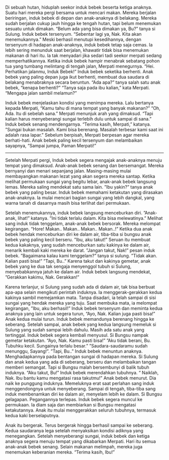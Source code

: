 Di sebuah hutan, hiduplah seekor induk bebek beserta ketiga anaknya. Suatu hari mereka pergi bersama untuk mencari makan. Mereka berjalan beriringan, induk bebek di depan dan anak-anaknya di belakang. Mereka sudah berjalan cukup jauh hingga ke tengah hutan, tapi
belum menemukan sesuatu untuk dimakan.
“Belum ada yang bisa dimakan ya, Bu?” tanya si Sulung.
Induk bebek tersenyum. “Sebentar lagi ya, Nak. Kita akan menemukannya.”
Meski berhasil menutupi kesedihannya, dengan tersenyum di hadapan anak-anaknya, induk bebek tetap saja cemas. Ia lebih sering menunduk saat berjalan, khawatir tidak bisa menemukan makanan di hari itu. Ia tak menyadari jika sedari tadi seekor merpati sedang memperhatikannya.
Ketika induk bebek hampir menabrak sebatang pohon tua yang tumbang melintang di tengah jalan, Merpati menegurnya. “Hei. Perhatikan jalanmu, Induk Bebek!”
Induk bebek seketika berhenti. Anak bebek yang paling depan juga ikut berhenti, membuat dua saudara di belakang menabraknya secara beruntun.
“Ada apa?” tanya salah satu anak bebek, “kenapa berhenti?”
“Tanya saja pada ibu kalian,” kata Merpati. “Mengapa jalan sambil melamun?”

Induk bebek menjelaskan kondisi yang menimpa mereka. Lalu bertanya kepada Merpati, “Kamu tahu di mana tempat yang banyak makanan?”
“Oh, Ada. Itu di sebelah sana.” Merpati menunjuk arah yang dimaksud. “Tapi kalian harus menyeberangi sungai terlebih dulu untuk sampai di sana.”
Induk bebek senang mendengarnya. “Terima kasih, Merpati,” katanya. ”Sungai bukan masalah. Kami bisa berenang. Masalah terbesar kami saat ini adalah rasa lapar.”
Sebelum berpisah, Merpati berpesan agar mereka berhati-hati.
Anak bebek paling kecil tersenyum dan melambaikan sayapnya, “Sampai jumpa, Paman Merpati!”
***
Setelah Merpati pergi, Induk bebek segera mengajak anak-anaknya menuju tempat yang dimaksud. Anak-anak bebek senang dan bersemangat. Mereka bernyanyi dan menari sepanjang jalan. Masing-masing mulai membayangkan makanan lezat yang akan segera mereka santap.
Ketika melihat permukaan sungai yang begitu lebar, anak-anak bebek langsung lemas. Mereka saling mendekat satu sama lain.
”Ibu yakin?” tanya anak bebek yang paling besar.
Induk bebek memahami ketakutan yang dirasakan anak-anaknya. Ia mulai mencari bagian sungai yang lebih dangkal, yang warna tanah di dasarnya masih bisa terlihat dari permukaan.

Setelah menemukannya, induk bebek langsung menceburkan diri. ”Anak-anak, lihat!” katanya. ”Ini tidak terlalu dalam. Kita bisa melewatinya.”
Melihat sang induk tidak tenggelam, anak-anak bebek bersorak.
Mereka melompat kegirangan.
“Hore! Makan.. Makan.. Makan.. Makan..!”
Ketika dua anak bebek hendak menceburkan diri ke dalam air, tiba-tiba si bungsu anak bebek yang paling kecil berseru. ”Ibu, aku takut!”
Seruan itu membuat kedua kakaknya, yang sudah menceburkan satu kakinya ke dalam air, menarik kembali kaki mereka ke darat.
”Jangan takut, Nak!” pesan induk bebek. ”Bagaimana kalau kami tenggelam?” tanya si sulung. ”Tidak akan. Kalian pasti bisa!”
”Tapi, Bu..”
Karena takut dan kakinya gemetar, anak bebek yang ke dua tak sengaja menyenggol tubuh si Sulung, menyebabkannya jatuh ke dalam air. Induk bebek langsung mendekat, ”Gerakkan kakimu, Nak. Gerakkan!”

Karena terlanjur, si Sulung yang sudah ada di dalam air, tak bisa berbuat apa-apa selain mengikuti perintah induknya. Ia menggerak-gerakkan kedua kakinya sambil memejamkan mata. Tanpa disadari, ia telah sampai di sisi sungai yang hendak mereka yang tuju. Saat membuka mata, ia melompat kegirangan, ”Ibu, aku berhasil!”
Induk bebek tersenyum dan meminta kedua anaknya yang lain untuk segera turun, “Ayo, Nak. Kalian juga pasti bisa!”
Anak kedua mulai turun. Induk bebek memandunya berenang hingga ke seberang. Setelah sampai, anak bebek yang kedua langsung memeluk si Sulung yang sudah sampai lebih dahulu.
Masih ada satu anak yang tertinggal. Induk bebek segera kembali menyusul. Si Bungsu nampak gemetar ketakutan.
“Ayo, Nak. Kamu pasti bisa!”
”Aku tidak berani, Bu. Tubuhku kecil. Sungainya terlalu besar.” ”Saudara-saudaramu sudah menunggu, Sayang!”.
”Tapi, Bu..”
Induk bebek menuntun anaknya. Menghadapkannya pada bentangan sungai di hadapan mereka. Si Sulung dan anak kedua yang ada di seberang, berseru dan melambaikan tangan memberi semangat.
Tapi si Bungsu malah bersembunyi di balik tubuh induknya. “Aku takut, Bu!”
Induk bebek merendahkan tubuhnya. “ Naiklah, Nak. Ibu bantu kamu mengatasi rasa takutmu!”
Anak bebek menurut. Dia naik ke punggung induknya. Memeluknya erat saat perlahan sang induk menggendongnya untuk menyeberang. Sampai di tengah, tiba-tiba sang induk membenamkan diri ke dalam air, menyelam lebih ke dalam. Si Bungsu gelagapan. Pegangannya terlepas.
Induk bebek segera muncul ke permukaan. Ia diam saja dan membiarkan si Bungsu mengatasi ketakutannya. Anak itu mulai menggerakkan seluruh tubuhnya, termasuk kedua kaki berselaputnya.

Anak itu bergerak. Terus bergerak hingga berhasil sampai ke seberang. Kedua saudaranya lega setelah menyaksikan kondisi adiknya yang menegangkan.
Setelah menyeberangi sungai, induk bebek dan ketiga anaknya segera menuju tempat yang dikabarkan Merpati. Hari itu semua anak-anak bebek senang. Selain makanan melimpah, mereka juga menemukan keberanian mereka.
“Terima kasih, Ibu!”
